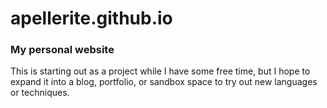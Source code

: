 # apellerite.github.io
### My personal website

This is starting out as a project while I have some free time, but I hope to expand it into a blog, portfolio, or sandbox space to try out new languages or techniques.
